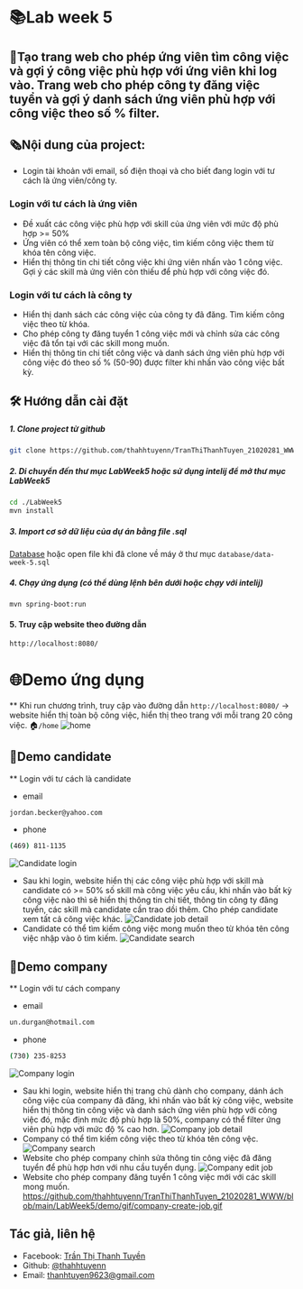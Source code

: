 # 📚Lab week 5
## 📝Tạo trang web cho phép ứng viên tìm công việc và gợi ý công việc phù hợp với ứng viên khi log vào. Trang web cho phép công ty đăng việc tuyển và gợi ý danh sách ứng viên phù hợp với công việc theo số % filter.
## 🗞Nội dung của project:
- Login tài khoản với email, số điện thoại và cho biết đang login với tư cách là ứng viên/công ty.
### Login với tư cách là ứng viên
- Đề xuất các công việc phù hợp với skill của ứng viên với mức độ phù hợp >= 50% 
- Ứng viên có thể xem toàn bộ công việc, tìm kiếm công việc them từ khóa tên công việc. 
- Hiển thị thông tin chi tiết công việc khi ứng viên nhấn vào 1 công việc. Gợi ý các skill mà ứng viên còn thiếu để phù hợp với công việc đó.
### Login với tư cách là công ty
- Hiển thị danh sách các công việc của công ty đã đăng. Tìm kiếm công việc theo từ khóa.
- Cho phép công ty đăng tuyển 1 công việc mới và chỉnh sửa các công việc đã tổn tại với các skill mong muốn.
- Hiển thị thông tin chi tiết công việc và danh sách ứng viên phù hợp với công việc đó theo số % (50-90) được filter khi nhấn vào công việc bất kỳ.
## 🛠 Hướng dẫn cài đặt
##### 1. Clone project từ github
```bash
git clone https://github.com/thahhtuyenn/TranThiThanhTuyen_21020281_WWW.git
```
##### 2. Di chuyển đến thư mục LabWeek5 hoặc sử dụng intelij để mở thư mục LabWeek5
```bash
cd ./LabWeek5
mvn install
```
##### 3. Import cơ sở dữ liệu của dự án bằng file .sql
[Database](https://github.com/thahhtuyenn/TranThiThanhTuyen_21020281_WWW/blob/main/LabWeek5/databases/data-week-5.sql) hoặc open file khi đã clone về máy ở thư mục `database/data-week-5.sql`
##### 4. Chạy ứng dụng (có thể dùng lệnh bên dưới hoặc chạy với intelij)
```bash
mvn spring-boot:run
```
#### 5. Truy cập website theo đường dẫn
```bash
http://localhost:8080/
```
# 🌐Demo ứng dụng
** Khi run chương trình, truy cập vào đường dẫn `http://localhost:8080/` -> website hiển thị toàn bộ công việc, hiển thị theo trang với mỗi trang 20 công việc. 🏠`/home`
![home](https://github.com/thahhtuyenn/TranThiThanhTuyen_21020281_WWW/blob/main/LabWeek5/demo/gif/home-detail-job.gif)

## 💼Demo candidate
** Login với tư cách là candidate
- email 
```bash
jordan.becker@yahoo.com
```
- phone
```bash
(469) 811-1135
```
![Candidate login](https://github.com/thahhtuyenn/TranThiThanhTuyen_21020281_WWW/blob/main/LabWeek5/demo/gif/candidate-login.gif) 
- Sau khi login, website hiển thị các công việc phù hợp với skill mà candidate có >= 50% số skill mà công việc yêu cầu, khi nhấn vào bất kỳ công việc nào thì sẽ hiển thị thông tin chi tiết, thông tin công ty đăng tuyển, các skill mà candidate cần trao dồi thêm. Cho phép candidate xem tất cả công việc khác.
![Candidate job detail](https://github.com/thahhtuyenn/TranThiThanhTuyen_21020281_WWW/blob/main/LabWeek5/demo/gif/candidate-show-detail-job-show-all.gif) 
- Candidate có thể tìm kiếm công việc mong muốn theo từ khóa tên công việc nhập vào ô tìm kiếm.
![Candidate search](https://github.com/thahhtuyenn/TranThiThanhTuyen_21020281_WWW/blob/main/LabWeek5/demo/gif/candidate-search-job.gif)

## 🏢Demo company
** Login với tư cách company
- email 
```bash
un.durgan@hotmail.com
```
- phone
```bash
(730) 235-8253
```
![Company login](https://github.com/thahhtuyenn/TranThiThanhTuyen_21020281_WWW/blob/main/LabWeek5/demo/gif/company-login.gif)
- Sau khi login, website hiển thị trang chủ dành cho company, dánh ách công việc của company đã đăng, khi nhấn vào bất kỳ công việc, website hiển thị thông tin công việc và danh sách ứng viên phù hợp với công việc đó, mặc định mức độ phù hợp là 50%, company có thể filter ứng viên phù hợp với mức độ % cao hơn.
![Company job detail](https://github.com/thahhtuyenn/TranThiThanhTuyen_21020281_WWW/blob/main/LabWeek5/demo/gif/company-show-detail.gif)
- Company có thể tìm kiếm công việc theo từ khóa tên công vệc.
![Company search](https://github.com/thahhtuyenn/TranThiThanhTuyen_21020281_WWW/blob/main/LabWeek5/demo/gif/company-search.gif)
- Website cho phép company chỉnh sửa thông tin công việc đã đăng tuyển để phù hợp hơn với nhu cầu tuyển dụng.
![Company edit job](https://github.com/thahhtuyenn/TranThiThanhTuyen_21020281_WWW/blob/main/LabWeek5/demo/gif/company-edit-job.gif)
- Website cho phép company đăng tuyển 1 công việc mới với các skill mong muốn.
https://github.com/thahhtuyenn/TranThiThanhTuyen_21020281_WWW/blob/main/LabWeek5/demo/gif/company-create-job.gif
## Tác giả, liên hệ
- Facebook: [Trần Thị Thanh Tuyền](https://www.facebook.com/thahhtuyenn090603)
- Github: [@thahhtuyenn](https://github.com/thahhtuyenn)
- Email: thanhtuyen9623@gmail.com
